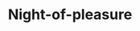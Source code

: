 ---
title: Night-of-pleasure
category: service
url: night-of-pleasure
image: ../../src/images/models/girl.webp
text: night-of-pleasure-text
---